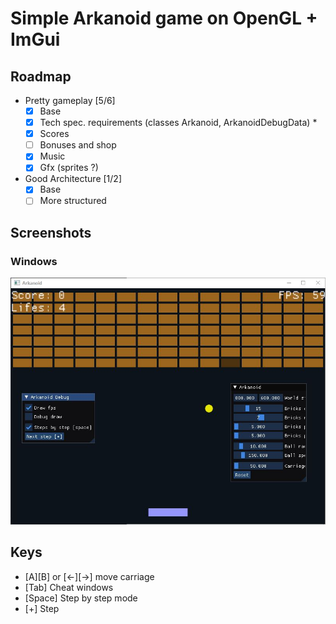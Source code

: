 # Simple Arkanoid game on OpenGL + ImGui

## Roadmap

- Pretty gameplay [5/6]
  - [x] Base
  - [x] Tech spec. requirements (classes Arkanoid, ArkanoidDebugData) *
  - [x] Scores
  - [ ] Bonuses and shop
  - [x] Music
  - [x] Gfx (sprites ?)
- Good Architecture [1/2]
  - [x] Base
  - [ ] More structured

## Screenshots

### Windows
![Windows screenshot](https://github.com/Krol-X/Arkanoid/raw/main/doc/screenshots/windows.jpg)

## Keys

- [A][B] or [<-][->] move carriage
- [Tab] Cheat windows
- [Space] Step by step mode
- [+] Step

